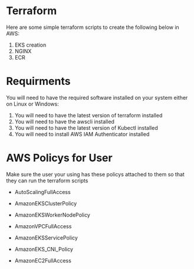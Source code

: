 # Terraform
Here are some simple terraform scripts to create the following below in AWS:
  1. EKS creation 
  2. NGINX 
  3. ECR

# Requirments
You will need to have the required software installed on your system either on Linux or Windows: 
  1. You will need to have the latest version of terraform installed
  2. You will need to have the awscli installed
  3. You will need to have the latest version of Kubectl installed 
  4. You will need to install AWS IAM Authenticator installed 
  
# AWS Policys for User
Make sure the user your using has these policys attached to them so that they can run the terraform scripts
  * AutoScalingFullAccess
	
  * AmazonEKSClusterPolicy
	
  * AmazonEKSWorkerNodePolicy
	
  * AmazonVPCFullAccess
	
  * AmazonEKSServicePolicy
	
  * AmazonEKS_CNI_Policy
	
  * AmazonEC2FullAccess
